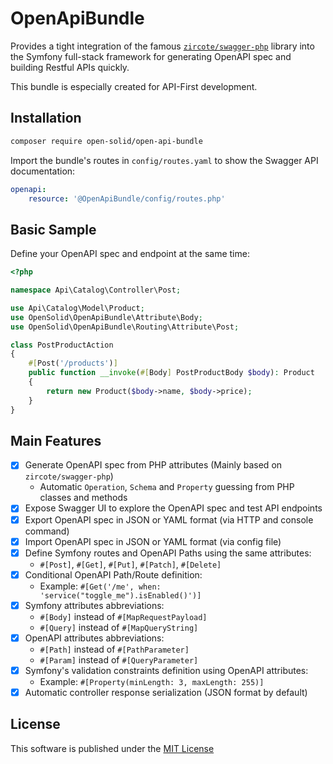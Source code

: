 # OpenApiBundle

Provides a tight integration of the famous [`zircote/swagger-php`](https://github.com/zircote/swagger-php) library into the Symfony full-stack framework for generating 
OpenAPI spec and building Restful APIs quickly.

This bundle is especially created for API-First development.

## Installation

```bash
composer require open-solid/open-api-bundle
```

Import the bundle's routes in `config/routes.yaml` to show the Swagger API documentation:
```yaml
openapi:
    resource: '@OpenApiBundle/config/routes.php'
```

## Basic Sample

Define your OpenAPI spec and endpoint at the same time:

```php
<?php

namespace Api\Catalog\Controller\Post;

use Api\Catalog\Model\Product;
use OpenSolid\OpenApiBundle\Attribute\Body;
use OpenSolid\OpenApiBundle\Routing\Attribute\Post;

class PostProductAction
{
    #[Post('/products')]
    public function __invoke(#[Body] PostProductBody $body): Product
    {
        return new Product($body->name, $body->price);
    }
}
```

## Main Features

- [x] Generate OpenAPI spec from PHP attributes (Mainly based on `zircote/swagger-php`)
  - Automatic `Operation`, `Schema` and `Property` guessing from PHP classes and methods
- [x] Expose Swagger UI to explore the OpenAPI spec and test API endpoints
- [x] Export OpenAPI spec in JSON or YAML format (via HTTP and console command)
- [x] Import OpenAPI spec in JSON or YAML format (via config file)
- [x] Define Symfony routes and OpenAPI Paths using the same attributes:
  - `#[Post]`, `#[Get]`, `#[Put]`, `#[Patch]`, `#[Delete]`
- [x] Conditional OpenAPI Path/Route definition:
  - Example: `#[Get('/me', when: 'service("toggle_me").isEnabled()')]`
- [x] Symfony attributes abbreviations:
  - `#[Body]` instead of `#[MapRequestPayload]`
  - `#[Query]` instead of `#[MapQueryString]`
- [x] OpenAPI attributes abbreviations:
  - `#[Path]` instead of `#[PathParameter]`
  - `#[Param]` instead of `#[QueryParameter]`
- [x] Symfony's validation constraints definition using OpenAPI attributes:
  - Example: `#[Property(minLength: 3, maxLength: 255)]`
- [x] Automatic controller response serialization (JSON format by default)

## License

This software is published under the [MIT License](LICENSE)
